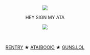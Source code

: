 

　<p align="center">![](https://komarev.com/ghpvc/?username=2ft-high&label=vote&color=E593AD)</p>

 

<p align="center">
HEY SIGN MY ATA

<p align="center">
  <img src="https://files.catbox.moe/q8n0iq.jpg" />
</p>

　<p align="center">[RENTRY](https://rentry.co/flounde) ★ [ATA(BOOK)](https://floortub.atabook.org/) ★ [GUNS.LOL](https://guns.lol/2ft_high)</p> 
